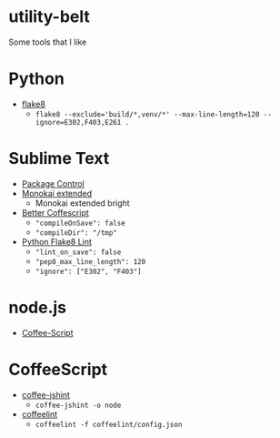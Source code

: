utility-belt
============

Some tools that I like


# Python
- [flake8](https://pypi.python.org/pypi/flake8)
  - `flake8 --exclude='build/*,venv/*' --max-line-length=120 --ignore=E302,F403,E261 .`

# Sublime Text
- [Package Control](https://sublime.wbond.net/installation)
- [Monokai extended](https://github.com/jonschlinkert/sublime-monokai-extended)
  - Monokai extended bright
- [Better Coffescript](https://github.com/aponxi/sublime-better-coffeescript)
  - `"compileOnSave": false`
  - `"compileDir": "/tmp"`
- [Python Flake8 Lint](https://github.com/dreadatour/Flake8Lint)
  - `"lint_on_save": false`
  - `"pep8_max_line_length": 120`
  - `"ignore": ["E302", "F403"]`

# node.js
- [Coffee-Script](http://coffeescript.org/)

# CoffeeScript
- [coffee-jshint](https://www.npmjs.org/package/coffee-jshint)
  - `coffee-jshint -o node`
- [coffeelint](http://www.coffeelint.org/)
  - `coffeelint -f coffeelint/config.json`
